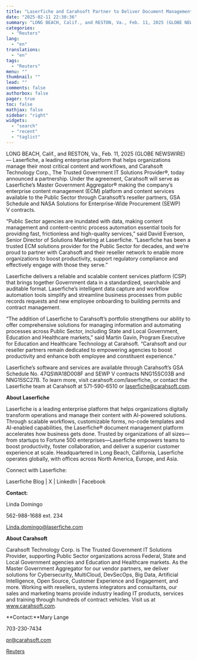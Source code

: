 ```yaml
---
title: "Laserfiche and Carahsoft Partner to Deliver Document Management Solutions to the Public Sector"
date: "2025-02-11 22:30:36"
summary: "LONG BEACH, Calif., and RESTON, Va., Feb. 11, 2025 (GLOBE NEWSWIRE) — Laserfiche, a leading enterprise platform that helps organizations manage their most critical content and workflows, and Carahsoft Technology Corp., The Trusted Government IT Solutions Provider®, today announced a partnership. Under the agreement, Carahsoft will serve as Laserfiche’s Master..."
categories:
  - "Reuters"
lang:
  - "en"
translations:
  - "en"
tags:
  - "Reuters"
menu: ""
thumbnail: ""
lead: ""
comments: false
authorbox: false
pager: true
toc: false
mathjax: false
sidebar: "right"
widgets:
  - "search"
  - "recent"
  - "taglist"
---
```


LONG BEACH, Calif., and RESTON, Va., Feb. 11, 2025 (GLOBE NEWSWIRE) — Laserfiche, a leading enterprise platform that helps organizations manage their most critical content and workflows, and Carahsoft Technology Corp., The Trusted Government IT Solutions Provider®, today announced a partnership. Under the agreement, Carahsoft will serve as Laserfiche’s Master Government Aggregator® making the company’s enterprise content management (ECM) platform and content services available to the Public Sector through Carahsoft’s reseller partners, GSA Schedule and NASA Solutions for Enterprise-Wide Procurement (SEWP) V contracts.

“Public Sector agencies are inundated with data, making content management and content-centric process automation essential tools for providing fast, frictionless and high-quality services,” said David Everson, Senior Director of Solutions Marketing at Laserfiche. “Laserfiche has been a trusted ECM solutions provider for the Public Sector for decades, and we’re proud to partner with Carahsoft and their reseller network to enable more organizations to boost productivity, support regulatory compliance and effectively engage with those they serve.”

Laserfiche delivers a reliable and scalable content services platform (CSP) that brings together Government data in a standardized, searchable and auditable format. Laserfiche’s intelligent data capture and workflow automation tools simplify and streamline business processes from public records requests and new employee onboarding to building permits and contract management.

“The addition of Laserfiche to Carahsoft’s portfolio strengthens our ability to offer comprehensive solutions for managing information and automating processes across Public Sector, including State and Local Government, Education and Healthcare markets,” said Martin Gavin, Program Executive for Education and Healthcare Technology at Carahsoft. “Carahsoft and our reseller partners remain dedicated to empowering agencies to boost productivity and enhance both employee and constituent experience.”

Laserfiche’s software and services are available through Carahsoft’s GSA Schedule No. 47QSWA18D008F and SEWP V contracts NNG15SC03B and NNG15SC27B. To learn more, visit carahsoft.com/laserfiche, or contact the Laserfiche team at Carahsoft at 571-590-6510 or laserfiche@carahsoft.com.

**About Laserfiche**

Laserfiche is a leading enterprise platform that helps organizations digitally transform operations and manage their content with AI-powered solutions. Through scalable workflows, customizable forms, no-code templates and AI-enabled capabilities, the Laserfiche® document management platform accelerates how business gets done. Trusted by organizations of all sizes—from startups to Fortune 500 enterprises—Laserfiche empowers teams to boost productivity, foster collaboration, and deliver a superior customer experience at scale. Headquartered in Long Beach, California, Laserfiche operates globally, with offices across North America, Europe, and Asia.

Connect with Laserfiche:

Laserfiche Blog | X | LinkedIn | Facebook

**Contact:**

Linda Domingo

562-988-1688 ext. 234

Linda.domingo@laserfiche.com

**About Carahsoft**

Carahsoft Technology Corp. is The Trusted Government IT Solutions Provider, supporting Public Sector organizations across Federal, State and Local Government agencies and Education and Healthcare markets. As the Master Government Aggregator for our vendor partners, we deliver solutions for Cybersecurity, MultiCloud, DevSecOps, Big Data, Artificial Intelligence, Open Source, Customer Experience and Engagement, and more. Working with resellers, systems integrators and consultants, our sales and marketing teams provide industry leading IT products, services and training through hundreds of contract vehicles. Visit us at www.carahsoft.com.

**Contact:**Mary Lange

703-230-7434

pr@carahsoft.com

[Reuters](https://www.tradingview.com/news/reuters.com,2025-02-11:newsml_GNX15841t:0-laserfiche-and-carahsoft-partner-to-deliver-document-management-solutions-to-the-public-sector/)
